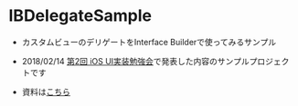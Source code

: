 # IBDelegateSample

- カスタムビューのデリゲートをInterface Builderで使ってみるサンプル

- 2018/02/14 [第2回 iOS UI実装勉強会](https://connpass.com/event/78347/)で発表した内容のサンプルプロジェクトです

- 資料は[こちら](https://speakerdeck.com/terukinakano/yi-wai-tozhi-ranai-storyboardfalseamariyi-nili-tanaitips)
